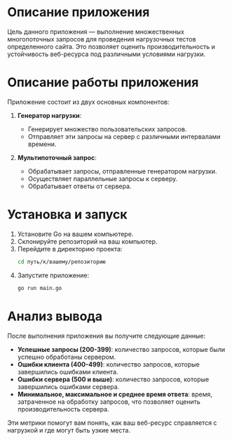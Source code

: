 # Описание приложения

Цель данного приложения — выполнение множественных многопоточных запросов для проведения нагрузочных тестов определенного сайта. Это позволяет оценить производительность и устойчивость веб-ресурса под различными условиями нагрузки.

# Описание работы приложения

Приложение состоит из двух основных компонентов:

1. **Генератор нагрузки**:
   - Генерирует множество пользовательских запросов.
   - Отправляет эти запросы на сервер с различными интервалами времени.

2. **Мультипоточный запрос**:
   - Обрабатывает запросы, отправленные генератором нагрузки.
   - Осуществляет параллельные запросы к серверу.
   - Обрабатывает ответы от сервера.

# Установка и запуск

1. Установите Go на вашем компьютере.
2. Склонируйте репозиторий на ваш компьютер.
3. Перейдите в директорию проекта:
   ```bash
   cd путь/к/вашему/репозиторию
   ```
4. Запустите приложение:
   ```bash
   go run main.go
   ```

# Анализ вывода

После выполнения приложения вы получите следующие данные:

- **Успешные запросы (200-399)**: количество запросов, которые были успешно обработаны сервером.
- **Ошибки клиента (400-499)**: количество запросов, которые завершились ошибками клиента.
- **Ошибки сервера (500 и выше)**: количество запросов, которые завершились ошибками сервера.
- **Минимальное, максимальное и среднее время ответа**: время, затраченное на обработку запросов, что позволяет оценить производительность сервера.

Эти метрики помогут вам понять, как ваш веб-ресурс справляется с нагрузкой и где могут быть узкие места.
